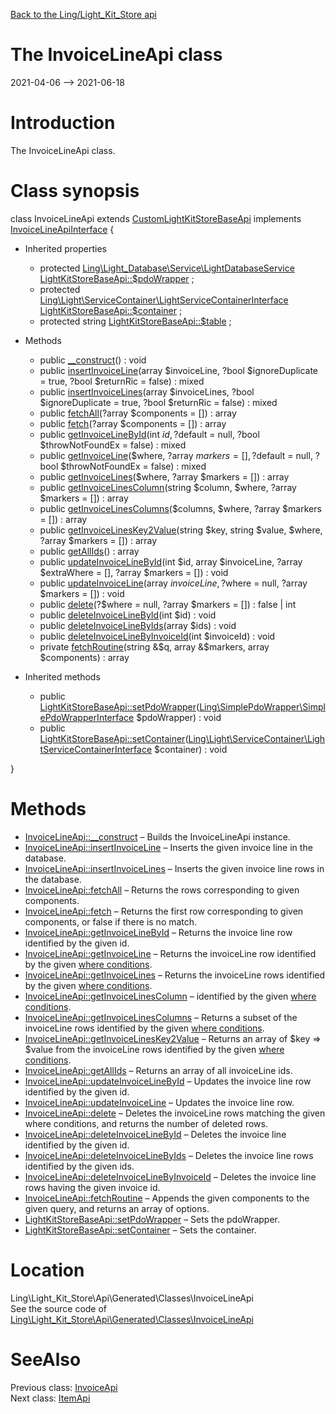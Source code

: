 [Back to the Ling/Light_Kit_Store api](https://github.com/lingtalfi/Light_Kit_Store/blob/master/doc/api/Ling/Light_Kit_Store.md)



The InvoiceLineApi class
================
2021-04-06 --> 2021-06-18






Introduction
============

The InvoiceLineApi class.



Class synopsis
==============


class <span class="pl-k">InvoiceLineApi</span> extends [CustomLightKitStoreBaseApi](https://github.com/lingtalfi/Light_Kit_Store/blob/master/doc/api/Ling/Light_Kit_Store/Api/Custom/Classes/CustomLightKitStoreBaseApi.md) implements [InvoiceLineApiInterface](https://github.com/lingtalfi/Light_Kit_Store/blob/master/doc/api/Ling/Light_Kit_Store/Api/Generated/Interfaces/InvoiceLineApiInterface.md) {

- Inherited properties
    - protected [Ling\Light_Database\Service\LightDatabaseService](https://github.com/lingtalfi/Light_Database/blob/master/doc/api/Ling/Light_Database/Service/LightDatabaseService.md) [LightKitStoreBaseApi::$pdoWrapper](#property-pdoWrapper) ;
    - protected [Ling\Light\ServiceContainer\LightServiceContainerInterface](https://github.com/lingtalfi/Light/blob/master/doc/api/Ling/Light/ServiceContainer/LightServiceContainerInterface.md) [LightKitStoreBaseApi::$container](#property-container) ;
    - protected string [LightKitStoreBaseApi::$table](#property-table) ;

- Methods
    - public [__construct](https://github.com/lingtalfi/Light_Kit_Store/blob/master/doc/api/Ling/Light_Kit_Store/Api/Generated/Classes/InvoiceLineApi/__construct.md)() : void
    - public [insertInvoiceLine](https://github.com/lingtalfi/Light_Kit_Store/blob/master/doc/api/Ling/Light_Kit_Store/Api/Generated/Classes/InvoiceLineApi/insertInvoiceLine.md)(array $invoiceLine, ?bool $ignoreDuplicate = true, ?bool $returnRic = false) : mixed
    - public [insertInvoiceLines](https://github.com/lingtalfi/Light_Kit_Store/blob/master/doc/api/Ling/Light_Kit_Store/Api/Generated/Classes/InvoiceLineApi/insertInvoiceLines.md)(array $invoiceLines, ?bool $ignoreDuplicate = true, ?bool $returnRic = false) : mixed
    - public [fetchAll](https://github.com/lingtalfi/Light_Kit_Store/blob/master/doc/api/Ling/Light_Kit_Store/Api/Generated/Classes/InvoiceLineApi/fetchAll.md)(?array $components = []) : array
    - public [fetch](https://github.com/lingtalfi/Light_Kit_Store/blob/master/doc/api/Ling/Light_Kit_Store/Api/Generated/Classes/InvoiceLineApi/fetch.md)(?array $components = []) : array
    - public [getInvoiceLineById](https://github.com/lingtalfi/Light_Kit_Store/blob/master/doc/api/Ling/Light_Kit_Store/Api/Generated/Classes/InvoiceLineApi/getInvoiceLineById.md)(int $id, ?$default = null, ?bool $throwNotFoundEx = false) : mixed
    - public [getInvoiceLine](https://github.com/lingtalfi/Light_Kit_Store/blob/master/doc/api/Ling/Light_Kit_Store/Api/Generated/Classes/InvoiceLineApi/getInvoiceLine.md)($where, ?array $markers = [], ?$default = null, ?bool $throwNotFoundEx = false) : mixed
    - public [getInvoiceLines](https://github.com/lingtalfi/Light_Kit_Store/blob/master/doc/api/Ling/Light_Kit_Store/Api/Generated/Classes/InvoiceLineApi/getInvoiceLines.md)($where, ?array $markers = []) : array
    - public [getInvoiceLinesColumn](https://github.com/lingtalfi/Light_Kit_Store/blob/master/doc/api/Ling/Light_Kit_Store/Api/Generated/Classes/InvoiceLineApi/getInvoiceLinesColumn.md)(string $column, $where, ?array $markers = []) : array
    - public [getInvoiceLinesColumns](https://github.com/lingtalfi/Light_Kit_Store/blob/master/doc/api/Ling/Light_Kit_Store/Api/Generated/Classes/InvoiceLineApi/getInvoiceLinesColumns.md)($columns, $where, ?array $markers = []) : array
    - public [getInvoiceLinesKey2Value](https://github.com/lingtalfi/Light_Kit_Store/blob/master/doc/api/Ling/Light_Kit_Store/Api/Generated/Classes/InvoiceLineApi/getInvoiceLinesKey2Value.md)(string $key, string $value, $where, ?array $markers = []) : array
    - public [getAllIds](https://github.com/lingtalfi/Light_Kit_Store/blob/master/doc/api/Ling/Light_Kit_Store/Api/Generated/Classes/InvoiceLineApi/getAllIds.md)() : array
    - public [updateInvoiceLineById](https://github.com/lingtalfi/Light_Kit_Store/blob/master/doc/api/Ling/Light_Kit_Store/Api/Generated/Classes/InvoiceLineApi/updateInvoiceLineById.md)(int $id, array $invoiceLine, ?array $extraWhere = [], ?array $markers = []) : void
    - public [updateInvoiceLine](https://github.com/lingtalfi/Light_Kit_Store/blob/master/doc/api/Ling/Light_Kit_Store/Api/Generated/Classes/InvoiceLineApi/updateInvoiceLine.md)(array $invoiceLine, ?$where = null, ?array $markers = []) : void
    - public [delete](https://github.com/lingtalfi/Light_Kit_Store/blob/master/doc/api/Ling/Light_Kit_Store/Api/Generated/Classes/InvoiceLineApi/delete.md)(?$where = null, ?array $markers = []) : false | int
    - public [deleteInvoiceLineById](https://github.com/lingtalfi/Light_Kit_Store/blob/master/doc/api/Ling/Light_Kit_Store/Api/Generated/Classes/InvoiceLineApi/deleteInvoiceLineById.md)(int $id) : void
    - public [deleteInvoiceLineByIds](https://github.com/lingtalfi/Light_Kit_Store/blob/master/doc/api/Ling/Light_Kit_Store/Api/Generated/Classes/InvoiceLineApi/deleteInvoiceLineByIds.md)(array $ids) : void
    - public [deleteInvoiceLineByInvoiceId](https://github.com/lingtalfi/Light_Kit_Store/blob/master/doc/api/Ling/Light_Kit_Store/Api/Generated/Classes/InvoiceLineApi/deleteInvoiceLineByInvoiceId.md)(int $invoiceId) : void
    - private [fetchRoutine](https://github.com/lingtalfi/Light_Kit_Store/blob/master/doc/api/Ling/Light_Kit_Store/Api/Generated/Classes/InvoiceLineApi/fetchRoutine.md)(string &$q, array &$markers, array $components) : array

- Inherited methods
    - public [LightKitStoreBaseApi::setPdoWrapper](https://github.com/lingtalfi/Light_Kit_Store/blob/master/doc/api/Ling/Light_Kit_Store/Api/Generated/Classes/LightKitStoreBaseApi/setPdoWrapper.md)([Ling\SimplePdoWrapper\SimplePdoWrapperInterface](https://github.com/lingtalfi/SimplePdoWrapper/blob/master/doc/api/Ling/SimplePdoWrapper/SimplePdoWrapperInterface.md) $pdoWrapper) : void
    - public [LightKitStoreBaseApi::setContainer](https://github.com/lingtalfi/Light_Kit_Store/blob/master/doc/api/Ling/Light_Kit_Store/Api/Generated/Classes/LightKitStoreBaseApi/setContainer.md)([Ling\Light\ServiceContainer\LightServiceContainerInterface](https://github.com/lingtalfi/Light/blob/master/doc/api/Ling/Light/ServiceContainer/LightServiceContainerInterface.md) $container) : void

}






Methods
==============

- [InvoiceLineApi::__construct](https://github.com/lingtalfi/Light_Kit_Store/blob/master/doc/api/Ling/Light_Kit_Store/Api/Generated/Classes/InvoiceLineApi/__construct.md) &ndash; Builds the InvoiceLineApi instance.
- [InvoiceLineApi::insertInvoiceLine](https://github.com/lingtalfi/Light_Kit_Store/blob/master/doc/api/Ling/Light_Kit_Store/Api/Generated/Classes/InvoiceLineApi/insertInvoiceLine.md) &ndash; Inserts the given invoice line in the database.
- [InvoiceLineApi::insertInvoiceLines](https://github.com/lingtalfi/Light_Kit_Store/blob/master/doc/api/Ling/Light_Kit_Store/Api/Generated/Classes/InvoiceLineApi/insertInvoiceLines.md) &ndash; Inserts the given invoice line rows in the database.
- [InvoiceLineApi::fetchAll](https://github.com/lingtalfi/Light_Kit_Store/blob/master/doc/api/Ling/Light_Kit_Store/Api/Generated/Classes/InvoiceLineApi/fetchAll.md) &ndash; Returns the rows corresponding to given components.
- [InvoiceLineApi::fetch](https://github.com/lingtalfi/Light_Kit_Store/blob/master/doc/api/Ling/Light_Kit_Store/Api/Generated/Classes/InvoiceLineApi/fetch.md) &ndash; Returns the first row corresponding to given components, or false if there is no match.
- [InvoiceLineApi::getInvoiceLineById](https://github.com/lingtalfi/Light_Kit_Store/blob/master/doc/api/Ling/Light_Kit_Store/Api/Generated/Classes/InvoiceLineApi/getInvoiceLineById.md) &ndash; Returns the invoice line row identified by the given id.
- [InvoiceLineApi::getInvoiceLine](https://github.com/lingtalfi/Light_Kit_Store/blob/master/doc/api/Ling/Light_Kit_Store/Api/Generated/Classes/InvoiceLineApi/getInvoiceLine.md) &ndash; Returns the invoiceLine row identified by the given [where conditions](https://github.com/lingtalfi/SimplePdoWrapper#the-where-conditions).
- [InvoiceLineApi::getInvoiceLines](https://github.com/lingtalfi/Light_Kit_Store/blob/master/doc/api/Ling/Light_Kit_Store/Api/Generated/Classes/InvoiceLineApi/getInvoiceLines.md) &ndash; Returns the invoiceLine rows identified by the given [where conditions](https://github.com/lingtalfi/SimplePdoWrapper#the-where-conditions).
- [InvoiceLineApi::getInvoiceLinesColumn](https://github.com/lingtalfi/Light_Kit_Store/blob/master/doc/api/Ling/Light_Kit_Store/Api/Generated/Classes/InvoiceLineApi/getInvoiceLinesColumn.md) &ndash; identified by the given [where conditions](https://github.com/lingtalfi/SimplePdoWrapper#the-where-conditions).
- [InvoiceLineApi::getInvoiceLinesColumns](https://github.com/lingtalfi/Light_Kit_Store/blob/master/doc/api/Ling/Light_Kit_Store/Api/Generated/Classes/InvoiceLineApi/getInvoiceLinesColumns.md) &ndash; Returns a subset of the invoiceLine rows identified by the given [where conditions](https://github.com/lingtalfi/SimplePdoWrapper#the-where-conditions).
- [InvoiceLineApi::getInvoiceLinesKey2Value](https://github.com/lingtalfi/Light_Kit_Store/blob/master/doc/api/Ling/Light_Kit_Store/Api/Generated/Classes/InvoiceLineApi/getInvoiceLinesKey2Value.md) &ndash; Returns an array of $key => $value from the invoiceLine rows identified by the given [where conditions](https://github.com/lingtalfi/SimplePdoWrapper#the-where-conditions).
- [InvoiceLineApi::getAllIds](https://github.com/lingtalfi/Light_Kit_Store/blob/master/doc/api/Ling/Light_Kit_Store/Api/Generated/Classes/InvoiceLineApi/getAllIds.md) &ndash; Returns an array of all invoiceLine ids.
- [InvoiceLineApi::updateInvoiceLineById](https://github.com/lingtalfi/Light_Kit_Store/blob/master/doc/api/Ling/Light_Kit_Store/Api/Generated/Classes/InvoiceLineApi/updateInvoiceLineById.md) &ndash; Updates the invoice line row identified by the given id.
- [InvoiceLineApi::updateInvoiceLine](https://github.com/lingtalfi/Light_Kit_Store/blob/master/doc/api/Ling/Light_Kit_Store/Api/Generated/Classes/InvoiceLineApi/updateInvoiceLine.md) &ndash; Updates the invoice line row.
- [InvoiceLineApi::delete](https://github.com/lingtalfi/Light_Kit_Store/blob/master/doc/api/Ling/Light_Kit_Store/Api/Generated/Classes/InvoiceLineApi/delete.md) &ndash; Deletes the invoiceLine rows matching the given where conditions, and returns the number of deleted rows.
- [InvoiceLineApi::deleteInvoiceLineById](https://github.com/lingtalfi/Light_Kit_Store/blob/master/doc/api/Ling/Light_Kit_Store/Api/Generated/Classes/InvoiceLineApi/deleteInvoiceLineById.md) &ndash; Deletes the invoice line identified by the given id.
- [InvoiceLineApi::deleteInvoiceLineByIds](https://github.com/lingtalfi/Light_Kit_Store/blob/master/doc/api/Ling/Light_Kit_Store/Api/Generated/Classes/InvoiceLineApi/deleteInvoiceLineByIds.md) &ndash; Deletes the invoice line rows identified by the given ids.
- [InvoiceLineApi::deleteInvoiceLineByInvoiceId](https://github.com/lingtalfi/Light_Kit_Store/blob/master/doc/api/Ling/Light_Kit_Store/Api/Generated/Classes/InvoiceLineApi/deleteInvoiceLineByInvoiceId.md) &ndash; Deletes the invoice line rows having the given invoice id.
- [InvoiceLineApi::fetchRoutine](https://github.com/lingtalfi/Light_Kit_Store/blob/master/doc/api/Ling/Light_Kit_Store/Api/Generated/Classes/InvoiceLineApi/fetchRoutine.md) &ndash; Appends the given components to the given query, and returns an array of options.
- [LightKitStoreBaseApi::setPdoWrapper](https://github.com/lingtalfi/Light_Kit_Store/blob/master/doc/api/Ling/Light_Kit_Store/Api/Generated/Classes/LightKitStoreBaseApi/setPdoWrapper.md) &ndash; Sets the pdoWrapper.
- [LightKitStoreBaseApi::setContainer](https://github.com/lingtalfi/Light_Kit_Store/blob/master/doc/api/Ling/Light_Kit_Store/Api/Generated/Classes/LightKitStoreBaseApi/setContainer.md) &ndash; Sets the container.





Location
=============
Ling\Light_Kit_Store\Api\Generated\Classes\InvoiceLineApi<br>
See the source code of [Ling\Light_Kit_Store\Api\Generated\Classes\InvoiceLineApi](https://github.com/lingtalfi/Light_Kit_Store/blob/master/Api/Generated/Classes/InvoiceLineApi.php)



SeeAlso
==============
Previous class: [InvoiceApi](https://github.com/lingtalfi/Light_Kit_Store/blob/master/doc/api/Ling/Light_Kit_Store/Api/Generated/Classes/InvoiceApi.md)<br>Next class: [ItemApi](https://github.com/lingtalfi/Light_Kit_Store/blob/master/doc/api/Ling/Light_Kit_Store/Api/Generated/Classes/ItemApi.md)<br>
